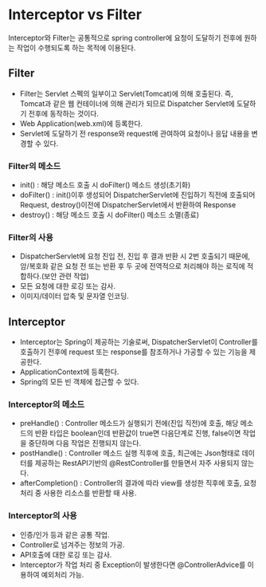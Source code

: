 # Interceptor vs Filter

Interceptor와 Filter는 공통적으로 spring controller에 요청이 도달하기 전후에 원하는 작업이 수행되도록 하는 목적에 이용된다.   

## Filter

- Filter는 Servlet 스펙의 일부이고 Servlet(Tomcat)에 의해 호출된다. 즉, Tomcat과 같은 웹 컨테이너에 의해 관리가 되므로 Dispatcher Servlet에 도달하기 전후에 동작하는 것이다.       
- Web Application(web.xml)에 등록한다.   
- Servlet에 도달하기 전 response와 request에 관여하여 요청이나 응답 내용을 변경할 수 있다.

### Filter의 메소드

- init() : 해당 메소드 호출 시 doFilter() 메소드 생성(초기화)
- doFilter() : init()이후 생성되어 DispatcherServlet에 진입하기 직전에 호출되어 Request, destroy()이전에 DispatcherServlet에서 반환하여 Response
- destroy() : 해당 메소드 호출 시 doFilter() 메소드 소멸(종료)

### Filter의 사용  

- DispatcherServlet에 요청 진입 전, 진입 후 결과 반환 시 2번 호출되기 때문에, 암/복호화 같은 요청 전 또는 반환 후 두 곳에 전역적으로 처리해야 하는 로직에 적합하다.(보안 관련 작업)
- 모든 요청에 대한 로깅 또는 감사.
- 이미지/데이터 압축 및 문자열 인코딩.

## Interceptor

- Interceptor는 Spring이 제공하는 기술로써, DispatcherServlet이 Controller를 호출하기 전후에 request 또는 response를 참조하거나 가공할 수 있는 기능을 제공한다.   
- ApplicationContext에 등록한다.
- Spring의 모든 빈 객체에 접근할 수 있다.   

### Interceptor의 메소드

- preHandle() : Controller 메소드가 실행되기 전에(진입 직전)에 호출, 해당 메소드의 반환 타입은 boolean인데 반환값이 true면 다음단계로 진행, false이면 작업을 중단하며 다음 작업은 진행되지 않는다.
- postHandle() : Controller 메소드 실행 직후에 호출, 최근에는 Json형태로 데이터를 제공하는 RestAPI기반의 @RestController를 만들면서 자주 사용되지 않는다.
- afterCompletion() : Controller의 결과에 따라 view를 생성한 직후에 호출, 요청 처리 중 사용한 리소스를 반환할 때 사용.

### Interceptor의 사용

- 인증/인가 등과 같은 공통 작업.
- Controller로 넘겨주는 정보의 가공.
- API호출에 대한 로깅 또는 감사.
- Interceptor가 작업 처리 중 Exception이 발생한다면 @ControllerAdvice를 이용하여 예외처리 가능.





